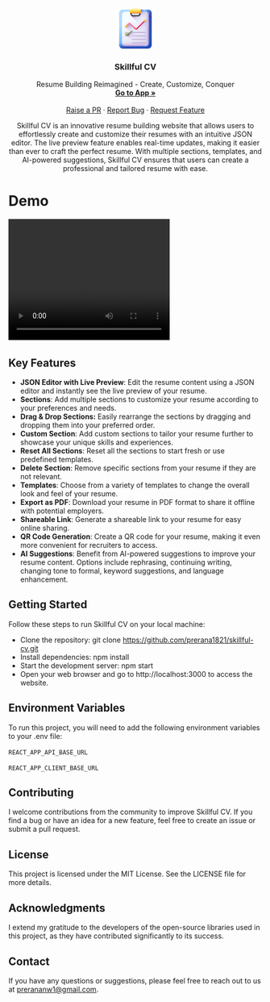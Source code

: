 <div align="center">
  <a href="https://github.com/prerana1821/skillful-cv">
    <img src="/public/logo.png" alt="Logo" width="80" height="80">
  </a>

  <h3 align="center">Skillful CV</h3>

  <p align="center">
      Resume Building Reimagined - Create, Customize, Conquer
    <br />
    <a href="https://skillful-cv.vercel.app/"><strong>Go to App »</strong></a>
    <br />
    <br />
    <a href="https://github.com/prerana1821/skillful-cv/pulls">Raise a PR</a>
    ·
    <a href="https://github.com/prerana1821/skillful-cv/issues">Report Bug</a>
    ·
    <a href="https://github.com/prerana1821/skillful-cv/issues">Request Feature</a>
  </p>
</div>

<p align="center">
Skillful CV is an innovative resume building website that allows users to effortlessly create and customize their resumes with an intuitive JSON editor. The live preview feature enables real-time updates, making it easier than ever to craft the perfect resume. With multiple sections, templates, and AI-powered suggestions, Skillful CV ensures that users can create a professional and tailored resume with ease.
</p>

# Demo

<video width="320" height="240" controls>
  <source src="/demo.mp4" type="video/mp4">
</video>

## Key Features

- **JSON Editor with Live Preview**: Edit the resume content using a JSON editor and instantly see the live preview of your resume.
- **Sections**: Add multiple sections to customize your resume according to your preferences and needs.
- **Drag & Drop Sections:** Easily rearrange the sections by dragging and dropping them into your preferred order.
- **Custom Section**: Add custom sections to tailor your resume further to showcase your unique skills and experiences.
- **Reset All Sections**: Reset all the sections to start fresh or use predefined templates.
- **Delete Section**: Remove specific sections from your resume if they are not relevant.
- **Templates**: Choose from a variety of templates to change the overall look and feel of your resume.
- **Export as PDF**: Download your resume in PDF format to share it offline with potential employers.
- **Shareable Link**: Generate a shareable link to your resume for easy online sharing.
- **QR Code Generation**: Create a QR code for your resume, making it even more convenient for recruiters to access.
- **AI Suggestions**: Benefit from AI-powered suggestions to improve your resume content. Options include rephrasing, continuing writing, changing tone to formal, keyword suggestions, and language enhancement.

## Getting Started

Follow these steps to run Skillful CV on your local machine:

- Clone the repository: git clone https://github.com/prerana1821/skillful-cv.git
- Install dependencies: npm install
- Start the development server: npm start
- Open your web browser and go to http://localhost:3000 to access the website.

## Environment Variables

To run this project, you will need to add the following environment variables to your .env file:

`REACT_APP_API_BASE_URL`

`REACT_APP_CLIENT_BASE_URL`

## Contributing

I welcome contributions from the community to improve Skillful CV. If you find a bug or have an idea for a new feature, feel free to create an issue or submit a pull request.

## License

This project is licensed under the MIT License. See the LICENSE file for more details.

## Acknowledgments

I extend my gratitude to the developers of the open-source libraries used in this project, as they have contributed significantly to its success.

## Contact

If you have any questions or suggestions, please feel free to reach out to us at prerananw1@gmail.com.
